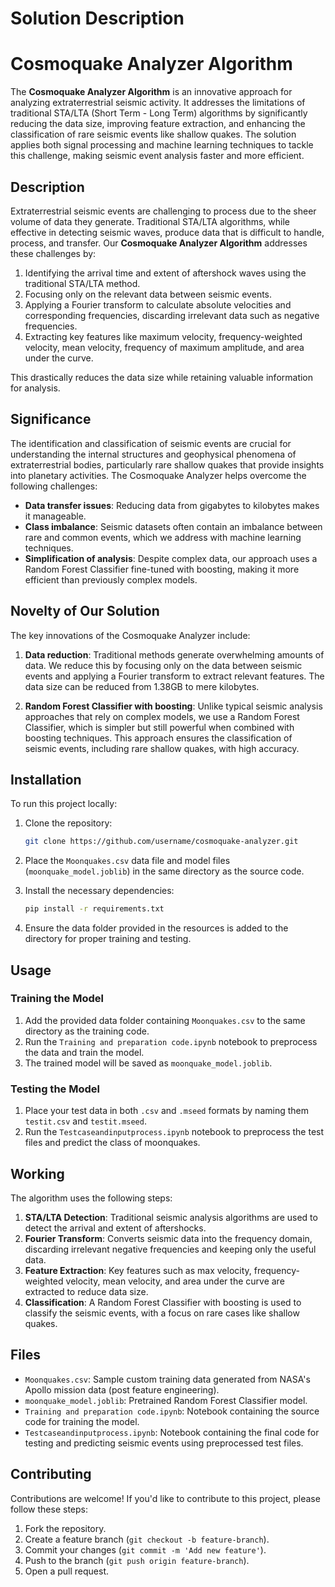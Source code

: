 <h1> Solution Description</h1>

# Cosmoquake Analyzer Algorithm

The **Cosmoquake Analyzer Algorithm** is an innovative approach for analyzing extraterrestrial seismic activity. It addresses the limitations of traditional STA/LTA (Short Term - Long Term) algorithms by significantly reducing the data size, improving feature extraction, and enhancing the classification of rare seismic events like shallow quakes. The solution applies both signal processing and machine learning techniques to tackle this challenge, making seismic event analysis faster and more efficient.

## Description

Extraterrestrial seismic events are challenging to process due to the sheer volume of data they generate. Traditional STA/LTA algorithms, while effective in detecting seismic waves, produce data that is difficult to handle, process, and transfer. Our **Cosmoquake Analyzer Algorithm** addresses these challenges by:

1. Identifying the arrival time and extent of aftershock waves using the traditional STA/LTA method.
2. Focusing only on the relevant data between seismic events.
3. Applying a Fourier transform to calculate absolute velocities and corresponding frequencies, discarding irrelevant data such as negative frequencies.
4. Extracting key features like maximum velocity, frequency-weighted velocity, mean velocity, frequency of maximum amplitude, and area under the curve.

This drastically reduces the data size while retaining valuable information for analysis.

## Significance

The identification and classification of seismic events are crucial for understanding the internal structures and geophysical phenomena of extraterrestrial bodies, particularly rare shallow quakes that provide insights into planetary activities. The Cosmoquake Analyzer helps overcome the following challenges:

- **Data transfer issues**: Reducing data from gigabytes to kilobytes makes it manageable.
- **Class imbalance**: Seismic datasets often contain an imbalance between rare and common events, which we address with machine learning techniques.
- **Simplification of analysis**: Despite complex data, our approach uses a Random Forest Classifier fine-tuned with boosting, making it more efficient than previously complex models.

## Novelty of Our Solution

The key innovations of the Cosmoquake Analyzer include:

1. **Data reduction**: Traditional methods generate overwhelming amounts of data. We reduce this by focusing only on the data between seismic events and applying a Fourier transform to extract relevant features. The data size can be reduced from 1.38GB to mere kilobytes.
   
2. **Random Forest Classifier with boosting**: Unlike typical seismic analysis approaches that rely on complex models, we use a Random Forest Classifier, which is simpler but still powerful when combined with boosting techniques. This approach ensures the classification of seismic events, including rare shallow quakes, with high accuracy.

## Installation

To run this project locally:

1. Clone the repository:
    ```bash
    git clone https://github.com/username/cosmoquake-analyzer.git
    ```

2. Place the `Moonquakes.csv` data file and model files (`moonquake_model.joblib`) in the same directory as the source code.

3. Install the necessary dependencies:
    ```bash
    pip install -r requirements.txt
    ```

4. Ensure the data folder provided in the resources is added to the directory for proper training and testing.

## Usage

### Training the Model

1. Add the provided data folder containing `Moonquakes.csv` to the same directory as the training code.
2. Run the `Training and preparation code.ipynb` notebook to preprocess the data and train the model.
3. The trained model will be saved as `moonquake_model.joblib`.

### Testing the Model

1. Place your test data in both `.csv` and `.mseed` formats by naming them `testit.csv` and `testit.mseed`.
2. Run the `Testcaseandinputprocess.ipynb` notebook to preprocess the test files and predict the class of moonquakes.

## Working

The algorithm uses the following steps:

1. **STA/LTA Detection**: Traditional seismic analysis algorithms are used to detect the arrival and extent of aftershocks.
2. **Fourier Transform**: Converts seismic data into the frequency domain, discarding irrelevant negative frequencies and keeping only the useful data.
3. **Feature Extraction**: Key features such as max velocity, frequency-weighted velocity, mean velocity, and area under the curve are extracted to reduce data size.
4. **Classification**: A Random Forest Classifier with boosting is used to classify the seismic events, with a focus on rare cases like shallow quakes.

## Files

- `Moonquakes.csv`: Sample custom training data generated from NASA's Apollo mission data (post feature engineering).
- `moonquake_model.joblib`: Pretrained Random Forest Classifier model.
- `Training and preparation code.ipynb`: Notebook containing the source code for training the model.
- `Testcaseandinputprocess.ipynb`: Notebook containing the final code for testing and predicting seismic events using preprocessed test files.

## Contributing

Contributions are welcome! If you'd like to contribute to this project, please follow these steps:

1. Fork the repository.
2. Create a feature branch (`git checkout -b feature-branch`).
3. Commit your changes (`git commit -m 'Add new feature'`).
4. Push to the branch (`git push origin feature-branch`).
5. Open a pull request.

